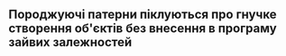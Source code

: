 ## Породжуючі патерни піклуються про гнучке створення об'єктів без внесення в програму зайвих залежностей

